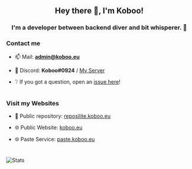<h2 align="center">Hey there 👋, I'm Koboo!</h2>
<h3 align="center">I'm a developer between backend diver and bit whisperer. 🔬</h3>

### Contact me

  - 📫 Mail: **[admin@koboo.eu](mailto://admin@koboo.eu)**

  - 👾 Discord: **Koboo#0924** / [My Server](https://discord.gg/MrbtKASzVc)
    
  - ❔ If you got a question, open an [issue here](https://github.com/Koboo/Koboo/issues)!

# 

### Visit my Websites

  - 🧰 Public repository: [reposilite.koboo.eu](https://reposilite.koboo.eu/)

  - 🌐 Public Website: [koboo.eu](https://koboo.eu/)

  - 🌐 Paste Service: [paste.koboo.eu](https://p.koboo.eu/)

# 

![Stats](https://github-readme-stats.vercel.app/api?username=koboo&show_icons=true&locale=en&theme=dark)
